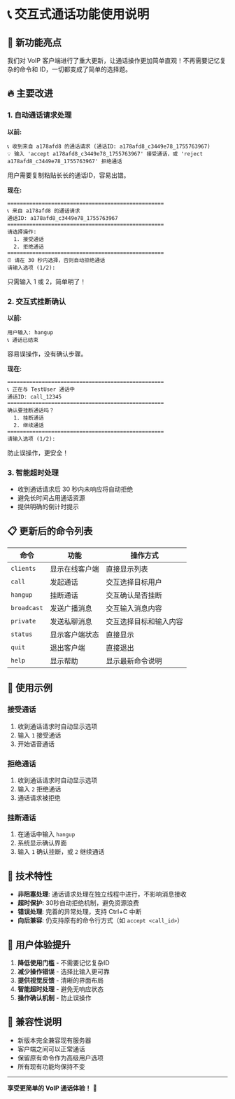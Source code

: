 # 📞 交互式通话功能使用说明

## 🎉 新功能亮点

我们对 VoIP 客户端进行了重大更新，让通话操作更加简单直观！不再需要记忆复杂的命令和 ID，一切都变成了简单的选择题。

## 🔥 主要改进

### 1. 自动通话请求处理
**以前:**
```
📞 收到来自 a178afd8 的通话请求 (通话ID: a178afd8_c3449e78_1755763967)
💡 输入 'accept a178afd8_c3449e78_1755763967' 接受通话，或 'reject a178afd8_c3449e78_1755763967' 拒绝通话
```
用户需要复制粘贴长长的通话ID，容易出错。

**现在:**
```
==================================================
📞 来自 a178afd8 的通话请求
通话ID: a178afd8_c3449e78_1755763967
==================================================
请选择操作:
  1. 接受通话
  2. 拒绝通话
==================================================
⏰ 请在 30 秒内选择，否则自动拒绝通话
请输入选项 (1/2): 
```
只需输入 1 或 2，简单明了！

### 2. 交互式挂断确认
**以前:**
```
用户输入: hangup
📞 通话已结束
```
容易误操作，没有确认步骤。

**现在:**
```
==================================================
📞 正在与 TestUser 通话中
通话ID: call_12345
==================================================
确认要挂断通话吗？
  1. 挂断通话
  2. 继续通话
==================================================
请输入选项 (1/2): 
```
防止误操作，更安全！

### 3. 智能超时处理
- 收到通话请求后 30 秒内未响应将自动拒绝
- 避免长时间占用通话资源
- 提供明确的倒计时提示

## 📋 更新后的命令列表

| 命令 | 功能 | 操作方式 |
|------|------|----------|
| `clients` | 显示在线客户端 | 直接显示列表 |
| `call` | 发起通话 | 交互选择目标用户 |
| `hangup` | 挂断通话 | 交互确认是否挂断 |
| `broadcast` | 发送广播消息 | 交互输入消息内容 |
| `private` | 发送私聊消息 | 交互选择目标和输入内容 |
| `status` | 显示客户端状态 | 直接显示 |
| `quit` | 退出客户端 | 直接退出 |
| `help` | 显示帮助 | 显示最新命令说明 |

## 🚀 使用示例

### 接受通话
1. 收到通话请求时自动显示选项
2. 输入 `1` 接受通话
3. 开始语音通话

### 拒绝通话
1. 收到通话请求时自动显示选项
2. 输入 `2` 拒绝通话
3. 通话请求被拒绝

### 挂断通话
1. 在通话中输入 `hangup`
2. 系统显示确认界面
3. 输入 `1` 确认挂断，或 `2` 继续通话

## 🔧 技术特性

- **非阻塞处理**: 通话请求处理在独立线程中进行，不影响消息接收
- **超时保护**: 30秒自动拒绝机制，避免资源浪费
- **错误处理**: 完善的异常处理，支持 Ctrl+C 中断
- **向后兼容**: 仍支持原有的命令行方式（如 `accept <call_id>`）

## 🎯 用户体验提升

1. **降低使用门槛** - 不需要记忆复杂ID
2. **减少操作错误** - 选择比输入更可靠
3. **提供视觉反馈** - 清晰的界面布局
4. **智能超时处理** - 避免无响应状态
5. **操作确认机制** - 防止误操作

## 🔄 兼容性说明

- 新版本完全兼容现有服务器
- 客户端之间可以正常通话
- 保留原有命令作为高级用户选项
- 所有现有功能均保持不变

---

**享受更简单的 VoIP 通话体验！** 🎉
